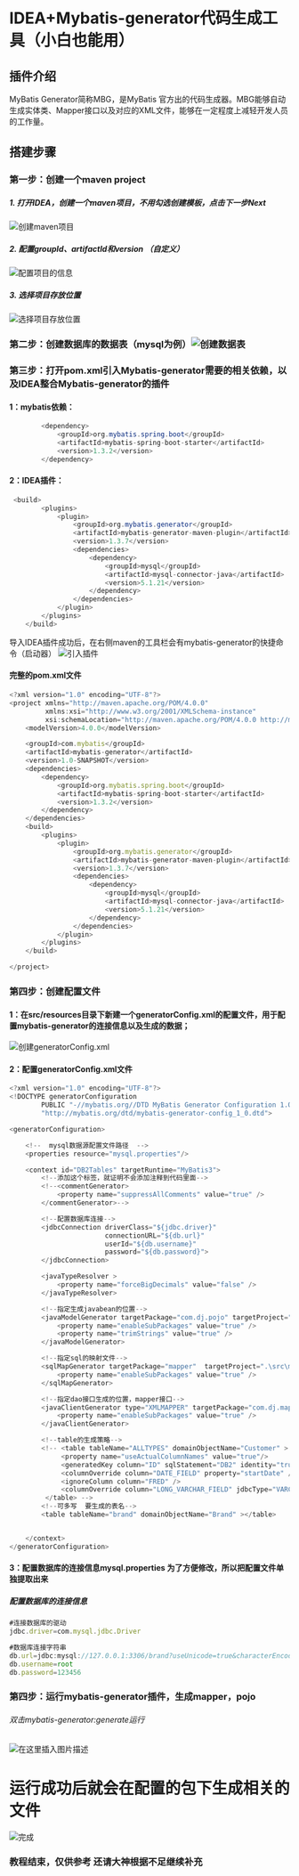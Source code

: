 # IDEA+Mybatis-generator代码生成工具（小白也能用）

## 插件介绍
MyBatis Generator简称MBG，是MyBatis 官方出的代码生成器。MBG能够自动生成实体类、Mapper接口以及对应的XML文件，能够在一定程度上减轻开发人员的工作量。

## 搭建步骤
### 第一步：创建一个maven project
##### 1. 打开IDEA，创建一个maven项目，不用勾选创建模板，点击下一步Next
![创建maven项目](https://img-blog.csdnimg.cn/20200324015720507.png?x-oss-process=image/watermark,type_ZmFuZ3poZW5naGVpdGk,shadow_10,text_aHR0cHM6Ly9ibG9nLmNzZG4ubmV0L2pva2VyZGoyMzM=,size_16,color_FFFFFF,t_70)
##### 2. 配置groupId、artifactId和version （自定义）
 ![配置项目的信息](https://img-blog.csdnimg.cn/20200324020420336.png?x-oss-process=image/watermark,type_ZmFuZ3poZW5naGVpdGk,shadow_10,text_aHR0cHM6Ly9ibG9nLmNzZG4ubmV0L2pva2VyZGoyMzM=,size_16,color_FFFFFF,t_70)
##### 3. 选择项目存放位置
![选择项目存放位置](https://img-blog.csdnimg.cn/20200324020802744.png?x-oss-process=image/watermark,type_ZmFuZ3poZW5naGVpdGk,shadow_10,text_aHR0cHM6Ly9ibG9nLmNzZG4ubmV0L2pva2VyZGoyMzM=,size_16,color_FFFFFF,t_70)
### 第二步：创建数据库的数据表（mysql为例）![创建数据表](https://img-blog.csdnimg.cn/2020032402434532.png?x-oss-process=image/watermark,type_ZmFuZ3poZW5naGVpdGk,shadow_10,text_aHR0cHM6Ly9ibG9nLmNzZG4ubmV0L2pva2VyZGoyMzM=,size_16,color_FFFFFF,t_70)

### 第三步：打开pom.xml引入Mybatis-generator需要的相关依赖，以及IDEA整合Mybatis-generator的插件
#### 1：mybatis依赖：
```java
		<dependency>
            <groupId>org.mybatis.spring.boot</groupId>
            <artifactId>mybatis-spring-boot-starter</artifactId>
            <version>1.3.2</version>
        </dependency>
```
#### 2：IDEA插件：
```java
 <build>
        <plugins>
            <plugin>
                <groupId>org.mybatis.generator</groupId>
                <artifactId>mybatis-generator-maven-plugin</artifactId>
                <version>1.3.7</version>
                <dependencies>               
                    <dependency>
                        <groupId>mysql</groupId>
                        <artifactId>mysql-connector-java</artifactId>
                        <version>5.1.21</version>
                    </dependency>
                </dependencies>
            </plugin>
        </plugins>
    </build>
```
导入IDEA插件成功后，在右侧maven的工具栏会有mybatis-generator的快捷命令（启动器）
![引入插件](https://img-blog.csdnimg.cn/20200324022738454.png?x-oss-process=image/watermark,type_ZmFuZ3poZW5naGVpdGk,shadow_10,text_aHR0cHM6Ly9ibG9nLmNzZG4ubmV0L2pva2VyZGoyMzM=,size_16,color_FFFFFF,t_70)
#### 完整的pom.xml文件

```javascript
<?xml version="1.0" encoding="UTF-8"?>
<project xmlns="http://maven.apache.org/POM/4.0.0"
         xmlns:xsi="http://www.w3.org/2001/XMLSchema-instance"
         xsi:schemaLocation="http://maven.apache.org/POM/4.0.0 http://maven.apache.org/xsd/maven-4.0.0.xsd">
    <modelVersion>4.0.0</modelVersion>

    <groupId>com.mybatis</groupId>
    <artifactId>mybatis-generator</artifactId>
    <version>1.0-SNAPSHOT</version>
    <dependencies>
        <dependency>
            <groupId>org.mybatis.spring.boot</groupId>
            <artifactId>mybatis-spring-boot-starter</artifactId>
            <version>1.3.2</version>
        </dependency>
    </dependencies>
    <build>
        <plugins>
            <plugin>
                <groupId>org.mybatis.generator</groupId>
                <artifactId>mybatis-generator-maven-plugin</artifactId>
                <version>1.3.7</version>
                <dependencies>
                    <dependency>
                        <groupId>mysql</groupId>
                        <artifactId>mysql-connector-java</artifactId>
                        <version>5.1.21</version>
                    </dependency>
                </dependencies>
            </plugin>
        </plugins>
    </build>

</project>
```

### 第四步：创建配置文件
#### 1：在src/resources目录下新建一个generatorConfig.xml的配置文件，用于配置mybatis-generator的连接信息以及生成的数据；
![创建generatorConfig.xml](https://img-blog.csdnimg.cn/2020032402372992.png?x-oss-process=image/watermark,type_ZmFuZ3poZW5naGVpdGk,shadow_10,text_aHR0cHM6Ly9ibG9nLmNzZG4ubmV0L2pva2VyZGoyMzM=,size_16,color_FFFFFF,t_70)
#### 2：配置generatorConfig.xml文件

```javascript
<?xml version="1.0" encoding="UTF-8"?>
<!DOCTYPE generatorConfiguration
        PUBLIC "-//mybatis.org//DTD MyBatis Generator Configuration 1.0//EN"
        "http://mybatis.org/dtd/mybatis-generator-config_1_0.dtd">

<generatorConfiguration>

    <!--  mysql数据源配置文件路径  -->
    <properties resource="mysql.properties"/>

    <context id="DB2Tables" targetRuntime="MyBatis3">
        <!--添加这个标签，就证明不会添加注释到代码里面-->
        <!--<commentGenerator>
            <property name="suppressAllComments" value="true" />
        </commentGenerator>-->

        <!--配置数据库连接-->
        <jdbcConnection driverClass="${jdbc.driver}"
                        connectionURL="${db.url}"
                        userId="${db.username}"
                        password="${db.password}">
        </jdbcConnection>

        <javaTypeResolver >
            <property name="forceBigDecimals" value="false" />
        </javaTypeResolver>

        <!--指定生成javabean的位置-->
        <javaModelGenerator targetPackage="com.dj.pojo" targetProject=".\src\main\java">
            <property name="enableSubPackages" value="true" />
            <property name="trimStrings" value="true" />
        </javaModelGenerator>

        <!--指定sql的映射文件-->
        <sqlMapGenerator targetPackage="mapper"  targetProject=".\src\main\resources">
            <property name="enableSubPackages" value="true" />
        </sqlMapGenerator>

        <!--指定dao接口生成的位置，mapper接口-->
        <javaClientGenerator type="XMLMAPPER" targetPackage="com.dj.mapper"  targetProject=".\src\main\java">
            <property name="enableSubPackages" value="true" />
        </javaClientGenerator>

        <!--table的生成策略-->
        <!-- <table tableName="ALLTYPES" domainObjectName="Customer" >
             <property name="useActualColumnNames" value="true"/>
             <generatedKey column="ID" sqlStatement="DB2" identity="true" />
             <columnOverride column="DATE_FIELD" property="startDate" />
             <ignoreColumn column="FRED" />
             <columnOverride column="LONG_VARCHAR_FIELD" jdbcType="VARCHAR" />
         </table> -->
        <!--可多写  要生成的表名-->
        <table tableName="brand" domainObjectName="Brand" ></table>


    </context>
</generatorConfiguration>
```
#### 3：配置数据库的连接信息mysql.properties 为了方便修改，所以把配置文件单独提取出来
##### 配置数据库的连接信息

```javascript
#连接数据库的驱动
jdbc.driver=com.mysql.jdbc.Driver

#数据库连接字符串
db.url=jdbc:mysql://127.0.0.1:3306/brand?useUnicode=true&characterEncoding=utf8&useSSL=false
db.username=root
db.password=123456
```
### 第四步：运行mybatis-generator插件，生成mapper，pojo
###### 双击mybatis-generator:generate运行
![在这里插入图片描述](https://img-blog.csdnimg.cn/20200324025029760.png?x-oss-process=image/watermark,type_ZmFuZ3poZW5naGVpdGk,shadow_10,text_aHR0cHM6Ly9ibG9nLmNzZG4ubmV0L2pva2VyZGoyMzM=,size_16,color_FFFFFF,t_70)

# 运行成功后就会在配置的包下生成相关的文件
![完成](https://img-blog.csdnimg.cn/20200324025715302.png?x-oss-process=image/watermark,type_ZmFuZ3poZW5naGVpdGk,shadow_10,text_aHR0cHM6Ly9ibG9nLmNzZG4ubmV0L2pva2VyZGoyMzM=,size_16,color_FFFFFF,t_70)
### 教程结束，仅供参考 还请大神根据不足继续补充
